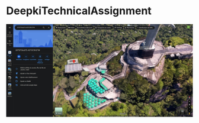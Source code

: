 # DeepkiTechnicalAssignment

![result](https://github.com/BacqueyYohann/DeepkiTechnicalAssignment/blob/main/3dcristo.jpeg?raw=true)
